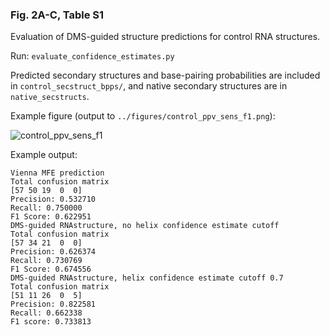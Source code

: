 ### **Fig. 2A-C, Table S1**

Evaluation of DMS-guided structure predictions for control RNA structures.

Run: `evaluate_confidence_estimates.py`

Predicted secondary structures and base-pairing probabilities are included in `control_secstruct_bpps/`, and native secondary structures are in `native_secstructs`. 

Example figure (output to `../figures/control_ppv_sens_f1.png`): 

![control_ppv_sens_f1](https://user-images.githubusercontent.com/2606810/179921863-ddbea04a-ef05-4909-a047-1e6b7f717270.png)

Example output:
```
Vienna MFE prediction
Total confusion matrix
[57 50 19  0  0]
Precision: 0.532710
Recall: 0.750000
F1 Score: 0.622951
DMS-guided RNAstructure, no helix confidence estimate cutoff
Total confusion matrix
[57 34 21  0  0]
Precision: 0.626374
Recall: 0.730769
F1 Score: 0.674556
DMS-guided RNAstructure, helix confidence estimate cutoff 0.7
Total confusion matrix
[51 11 26  0  5]
Precision: 0.822581
Recall: 0.662338
F1 score: 0.733813
```

